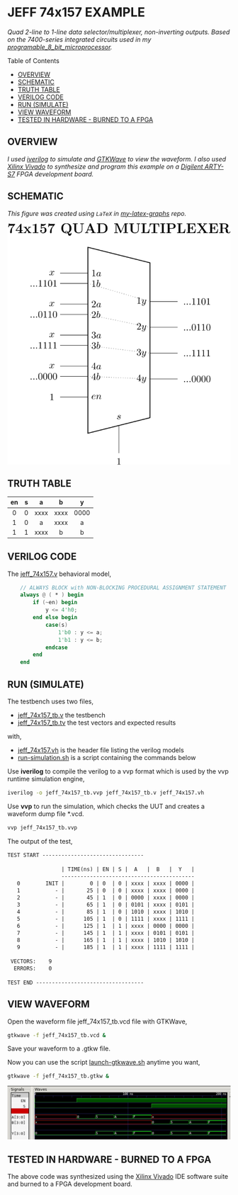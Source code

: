# JEFF 74x157 EXAMPLE

_Quad 2-line to 1-line data selector/multiplexer, non-inverting outputs.
Based on the 7400-series integrated circuits used in my
[programable_8_bit_microprocessor](https://github.com/JeffDeCola/my-verilog-examples/tree/master/systems/microprocessors/programable_8_bit_microprocessor)._

Table of Contents

* [OVERVIEW](https://github.com/JeffDeCola/my-verilog-examples/tree/master/combinational-logic/multiplexers-and-demultiplexers/jeff_74x157#overview)
* [SCHEMATIC](https://github.com/JeffDeCola/my-verilog-examples/tree/master/combinational-logic/multiplexers-and-demultiplexers/jeff_74x157#schematic)
* [TRUTH TABLE](https://github.com/JeffDeCola/my-verilog-examples/tree/master/combinational-logic/multiplexers-and-demultiplexers/jeff_74x157#truth-table)
* [VERILOG CODE](https://github.com/JeffDeCola/my-verilog-examples/tree/master/combinational-logic/multiplexers-and-demultiplexers/jeff_74x157#verilog-code)
* [RUN (SIMULATE)](https://github.com/JeffDeCola/my-verilog-examples/tree/master/combinational-logic/multiplexers-and-demultiplexers/jeff_74x157#run-simulate)
* [VIEW WAVEFORM](https://github.com/JeffDeCola/my-verilog-examples/tree/master/combinational-logic/multiplexers-and-demultiplexers/jeff_74x157#view-waveform)
* [TESTED IN HARDWARE - BURNED TO A FPGA](https://github.com/JeffDeCola/my-verilog-examples/tree/master/combinational-logic/multiplexers-and-demultiplexers/jeff_74x157#tested-in-hardware---burned-to-a-fpga)

## OVERVIEW

_I used
[iverilog](https://github.com/JeffDeCola/my-cheat-sheets/tree/master/hardware/tools/simulation/iverilog-cheat-sheet)
to simulate and
[GTKWave](https://github.com/JeffDeCola/my-cheat-sheets/tree/master/hardware/tools/simulation/gtkwave-cheat-sheet)
to view the waveform. I also used
[Xilinx Vivado](https://github.com/JeffDeCola/my-cheat-sheets/tree/master/hardware/tools/synthesis/xilinx-vivado-cheat-sheet)
to synthesize and program this example on a
[Digilent ARTY-S7](https://github.com/JeffDeCola/my-cheat-sheets/tree/master/hardware/development/fpga-development-boards/digilent-arty-s7-cheat-sheet)
FPGA development board._

## SCHEMATIC

_This figure was created using `LaTeX` in
[my-latex-graphs](https://github.com/JeffDeCola/my-latex-graphs/tree/master/mathematics/applied/electrical-engineering/combinational-logic/74x157-quad-multiplexer)
repo._

<p align="center">
    <img src="svgs/74x157-quad-multiplexer.svg"
    align="middle"
</p>

## TRUTH TABLE

| en | s  |  a   |  b   |  y   |
|:--:|:--:|:----:|:----:|:----:|
| 0  | 0  | xxxx | xxxx | 0000 |
| 1  | 0  | a    | xxxx | a    |
| 1  | 1  | xxxx | b    | b    |

## VERILOG CODE

The
[jeff_74x157.v](https://github.com/JeffDeCola/my-verilog-examples/blob/master/combinational-logic/multiplexers-and-demultiplexers/jeff_74x157/jeff_74x157.v)
behavioral model,

```verilog
    // ALWAYS BLOCK with NON-BLOCKING PROCEDURAL ASSIGNMENT STATEMENT
    always @ ( * ) begin
        if (~en) begin
            y <= 4'h0;
        end else begin
            case(s)
                1'b0 : y <= a;
                1'b1 : y <= b;
            endcase
        end
    end

```

## RUN (SIMULATE)

The testbench uses two files,

* [jeff_74x157_tb.v](https://github.com/JeffDeCola/my-verilog-examples/blob/master/combinational-logic/multiplexers-and-demultiplexers/jeff_74x157/jeff_74x157_tb.v)
  the testbench
* [jeff_74x157_tb.tv](https://github.com/JeffDeCola/my-verilog-examples/blob/master/combinational-logic/multiplexers-and-demultiplexers/jeff_74x157/jeff_74x157_tb.tv)
  the test vectors and expected results

with,

* [jeff_74x157.vh](https://github.com/JeffDeCola/my-verilog-examples/blob/master/combinational-logic/multiplexers-and-demultiplexers/jeff_74x157/jeff_74x157.vh)
  is the header file listing the verilog models
* [run-simulation.sh](https://github.com/JeffDeCola/my-verilog-examples/blob/master/combinational-logic/multiplexers-and-demultiplexers/jeff_74x157/run-simulation.sh)
  is a script containing the commands below

Use **iverilog** to compile the verilog to a vvp format
which is used by the vvp runtime simulation engine,

```bash
iverilog -o jeff_74x157_tb.vvp jeff_74x157_tb.v jeff_74x157.vh
```

Use **vvp** to run the simulation, which checks the UUT
and creates a waveform dump file *.vcd.

```bash
vvp jeff_74x157_tb.vvp
```

The output of the test,

```text
TEST START --------------------------------

                 | TIME(ns) | EN | S |  A   |  B   |  Y   |
                 ------------------------------------------
   0        INIT |        0 | 0  | 0 | xxxx | xxxx | 0000 |
   1           - |       25 | 0  | 0 | xxxx | xxxx | 0000 |
   2           - |       45 | 1  | 0 | 0000 | xxxx | 0000 |
   3           - |       65 | 1  | 0 | 0101 | xxxx | 0101 |
   4           - |       85 | 1  | 0 | 1010 | xxxx | 1010 |
   5           - |      105 | 1  | 0 | 1111 | xxxx | 1111 |
   6           - |      125 | 1  | 1 | xxxx | 0000 | 0000 |
   7           - |      145 | 1  | 1 | xxxx | 0101 | 0101 |
   8           - |      165 | 1  | 1 | xxxx | 1010 | 1010 |
   9           - |      185 | 1  | 1 | xxxx | 1111 | 1111 |

 VECTORS:    9
  ERRORS:    0

TEST END ----------------------------------
```

## VIEW WAVEFORM

Open the waveform file jeff_74x157_tb.vcd file with GTKWave,

```bash
gtkwave -f jeff_74x157_tb.vcd &
```

Save your waveform to a .gtkw file.

Now you can use the script
[launch-gtkwave.sh](https://github.com/JeffDeCola/my-verilog-examples/blob/master/launch-GTKWave-script/launch-gtkwave.sh)
anytime you want,

```bash
gtkwave -f jeff_74x157_tb.gtkw &
```

![jeff_74x157-waveform.jpg](../../../docs/pics/combinational-logic/jeff_74x157-waveform.jpg)

## TESTED IN HARDWARE - BURNED TO A FPGA

The above code was synthesized using the
[Xilinx Vivado](https://github.com/JeffDeCola/my-cheat-sheets/tree/master/hardware/tools/synthesis/xilinx-vivado-cheat-sheet)
IDE software suite and burned to a FPGA development board.
